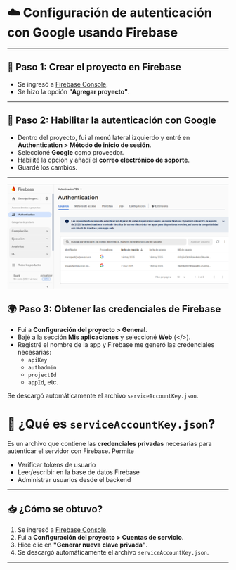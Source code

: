 # ☁️ Configuración de autenticación con Google usando Firebase

---

## 🔧 Paso 1: Crear el proyecto en Firebase

- Se ingresó a [Firebase Console](https://console.firebase.google.com/).
- Se hizo la opción **"Agregar proyecto"**.
---

## 🔐 Paso 2: Habilitar la autenticación con Google

- Dentro del proyecto, fui al menú lateral izquierdo y entré en **Authentication > Método de inicio de sesión**.
- Seleccioné **Google** como proveedor.
- Habilité la opción y añadí el **correo electrónico de soporte**.
- Guardé los cambios.

---

![Configuración de la app en Facebook](./imagenes/google.png)


## 🌍 Paso 3: Obtener las credenciales de Firebase

- Fui a **Configuración del proyecto > General**.
- Bajé a la sección **Mis aplicaciones** y seleccioné **Web** (</>).
- Registré el nombre de la app y Firebase me generó las credenciales necesarias:
  - `apiKey`
  - `authadmin`
  - `projectId`
  - `appId`, etc.

Se descargó automáticamente el archivo `serviceAccountKey.json`.
# 🔐 ¿Qué es `serviceAccountKey.json`?

Es un archivo que contiene las **credenciales privadas** necesarias para autenticar el servidor con Firebase. Permite 
- Verificar tokens de usuario
- Leer/escribir en la base de datos Firebase
- Administrar usuarios desde el backend

---

## 📥 ¿Cómo se obtuvo?

1. Se ingresó a [Firebase Console](https://console.firebase.google.com/).
2. Fui a **Configuración del proyecto > Cuentas de servicio**.
3. Hice clic en **"Generar nueva clave privada"**.
4. Se descargó automáticamente el archivo `serviceAccountKey.json`.

---